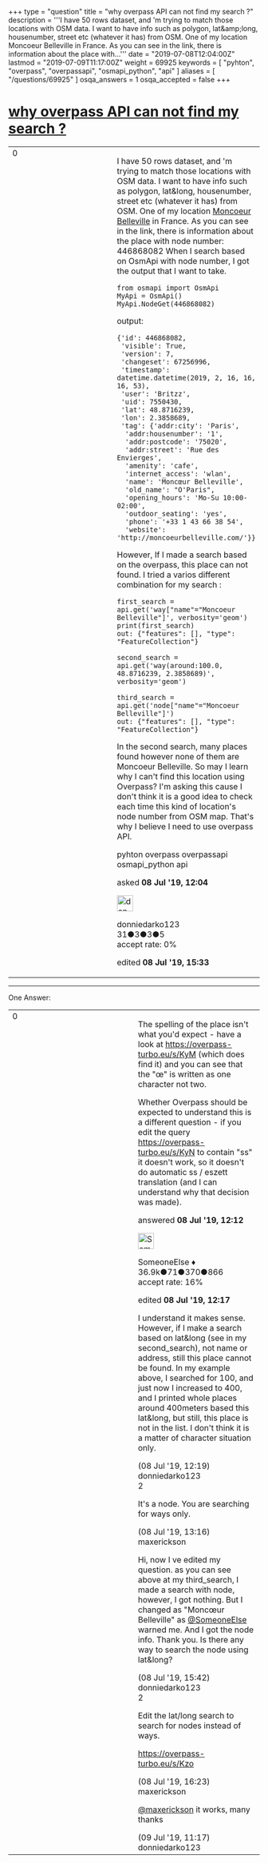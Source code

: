 +++
type = "question"
title = "why overpass API can not find my search ?"
description = '''I have 50 rows dataset, and &#x27;m trying to match those locations with OSM data. I want to have info such as polygon, lat&amp;amp;long, housenumber, street etc (whatever it has) from OSM. One of my location Moncoeur Belleville in France. As you can see in the link, there is information about the place with...'''
date = "2019-07-08T12:04:00Z"
lastmod = "2019-07-09T11:17:00Z"
weight = 69925
keywords = [ "pyhton", "overpass", "overpassapi", "osmapi_python", "api" ]
aliases = [ "/questions/69925" ]
osqa_answers = 1
osqa_accepted = false
+++

<div class="headNormal">

# [why overpass API can not find my search ?](/questions/69925/why-overpass-api-can-not-find-my-search)

</div>

<div id="main-body">

<div id="askform">

<table id="question-table" style="width:100%;">
<colgroup>
<col style="width: 50%" />
<col style="width: 50%" />
</colgroup>
<tbody>
<tr>
<td style="width: 30px; vertical-align: top"><div class="vote-buttons">
<span id="post-69925-upvote" class="ajax-command post-vote up" rel="nofollow" title="I like this post (click again to cancel)"> </span>
<div id="post-69925-score" class="post-score" title="current number of votes">
0
</div>
<span id="post-69925-downvote" class="ajax-command post-vote down" rel="nofollow" title="I dont like this post (click again to cancel)"> </span> <span id="favorite-mark" class="ajax-command favorite-mark" rel="nofollow" title="mark/unmark this question as favorite (click again to cancel)"> </span>
<div id="favorite-count" class="favorite-count">
&#10;</div>
</div></td>
<td><div id="item-right">
<div class="question-body">
<p>I have 50 rows dataset, and 'm trying to match those locations with OSM data. I want to have info such as polygon, lat&amp;long, housenumber, street etc (whatever it has) from OSM. One of my location <a href="https://www.openstreetmap.org/node/446868082#map=19/48.87163/2.38586">Moncoeur Belleville</a> in France. As you can see in the link, there is information about the place with node number: 446868082 When I search based on OsmApi with node number, I got the output that I want to take.</p>
<pre><code>from osmapi import OsmApi
MyApi = OsmApi()
MyApi.NodeGet(446868082)</code></pre>
<p>output:</p>
<pre><code>{&#39;id&#39;: 446868082,
 &#39;visible&#39;: True,
 &#39;version&#39;: 7,
 &#39;changeset&#39;: 67256996,
 &#39;timestamp&#39;: datetime.datetime(2019, 2, 16, 16, 16, 53),
 &#39;user&#39;: &#39;Britzz&#39;,
 &#39;uid&#39;: 7550430,
 &#39;lat&#39;: 48.8716239,
 &#39;lon&#39;: 2.3858689,
 &#39;tag&#39;: {&#39;addr:city&#39;: &#39;Paris&#39;,
  &#39;addr:housenumber&#39;: &#39;1&#39;,
  &#39;addr:postcode&#39;: &#39;75020&#39;,
  &#39;addr:street&#39;: &#39;Rue des Envierges&#39;,
  &#39;amenity&#39;: &#39;cafe&#39;,
  &#39;internet_access&#39;: &#39;wlan&#39;,
  &#39;name&#39;: &#39;Moncœur Belleville&#39;,
  &#39;old_name&#39;: &quot;O&#39;Paris&quot;,
  &#39;opening_hours&#39;: &#39;Mo-Su 10:00-02:00&#39;,
  &#39;outdoor_seating&#39;: &#39;yes&#39;,
  &#39;phone&#39;: &#39;+33 1 43 66 38 54&#39;,
  &#39;website&#39;: &#39;http://moncoeurbelleville.com/&#39;}}</code></pre>
<p>However, If I made a search based on the overpass, this place can not found. I tried a varios different combination for my search :</p>
<pre><code>first_search = api.get(&#39;way[&quot;name&quot;=&quot;Moncoeur Belleville&quot;]&#39;, verbosity=&#39;geom&#39;)
print(first_search)
out: {&quot;features&quot;: [], &quot;type&quot;: &quot;FeatureCollection&quot;}
&#10;second_search = api.get(&#39;way(around:100.0, 48.8716239, 2.3858689)&#39;, verbosity=&#39;geom&#39;)
&#10;third_search = api.get(&#39;node[&quot;name&quot;=&quot;Moncoeur Belleville&quot;]&#39;)
out: {&quot;features&quot;: [], &quot;type&quot;: &quot;FeatureCollection&quot;}</code></pre>
<p>In the second search, many places found however none of them are Moncoeur Belleville. So may I learn why I can't find this location using Overpass? I'm asking this cause I don't think it is a good idea to check each time this kind of location's node number from OSM map. That's why I believe I need to use overpass API.</p>
</div>
<div id="question-tags" class="tags-container tags">
<span class="post-tag tag-link-pyhton" rel="tag" title="see questions tagged &#39;pyhton&#39;">pyhton</span> <span class="post-tag tag-link-overpass" rel="tag" title="see questions tagged &#39;overpass&#39;">overpass</span> <span class="post-tag tag-link-overpassapi" rel="tag" title="see questions tagged &#39;overpassapi&#39;">overpassapi</span> <span class="post-tag tag-link-osmapi_python" rel="tag" title="see questions tagged &#39;osmapi_python&#39;">osmapi_python</span> <span class="post-tag tag-link-api" rel="tag" title="see questions tagged &#39;api&#39;">api</span>
</div>
<div id="question-controls" class="post-controls">
&#10;</div>
<div class="post-update-info-container">
<div class="post-update-info post-update-info-user">
<p>asked <strong>08 Jul '19, 12:04</strong></p>
<img src="https://secure.gravatar.com/avatar/855cd4bb720f760e72b5b9f349e209af?s=32&amp;d=identicon&amp;r=g" class="gravatar" width="32" height="32" alt="donniedarko123&#39;s gravatar image" />
<p><span>donniedarko123</span><br />
<span class="score" title="31 reputation points">31</span><span title="3 badges"><span class="badge1">●</span><span class="badgecount">3</span></span><span title="3 badges"><span class="silver">●</span><span class="badgecount">3</span></span><span title="5 badges"><span class="bronze">●</span><span class="badgecount">5</span></span><br />
<span class="accept_rate" title="Rate of the user&#39;s accepted answers">accept rate:</span> <span title="donniedarko123 has no accepted answers">0%</span></p>
</div>
<div class="post-update-info post-update-info-edited">
<p><span> edited <strong>08 Jul '19, 15:33</strong> </span></p>
</div>
</div>
<div id="comments-container-69925" class="comments-container">
&#10;</div>
<div id="comment-tools-69925" class="comment-tools">
&#10;</div>
<div class="clear">
&#10;</div>
<div id="comment-69925-form-container" class="comment-form-container">
&#10;</div>
<div class="clear">
&#10;</div>
</div></td>
</tr>
</tbody>
</table>

------------------------------------------------------------------------

<div class="tabBar">

<span id="sort-top"></span>

<div class="headQuestions">

One Answer:

</div>

</div>

<span id="69926"></span>

<div id="answer-container-69926" class="answer">

<table style="width:100%;">
<colgroup>
<col style="width: 50%" />
<col style="width: 50%" />
</colgroup>
<tbody>
<tr>
<td style="width: 30px; vertical-align: top"><div class="vote-buttons">
<span id="post-69926-upvote" class="ajax-command post-vote up" rel="nofollow" title="I like this post (click again to cancel)"> </span>
<div id="post-69926-score" class="post-score" title="current number of votes">
0
</div>
<span id="post-69926-downvote" class="ajax-command post-vote down" rel="nofollow" title="I dont like this post (click again to cancel)"> </span>
</div></td>
<td><div class="item-right">
<div class="answer-body">
<p>The spelling of the place isn't what you'd expect - have a look at <a href="https://overpass-turbo.eu/s/KyM">https://overpass-turbo.eu/s/KyM</a> (which does find it) and you can see that the "œ" is written as one character not two.</p>
<p>Whether Overpass should be expected to understand this is a different question - if you edit the query <a href="https://overpass-turbo.eu/s/KyN">https://overpass-turbo.eu/s/KyN</a> to contain "ss" it doesn't work, so it doesn't do automatic ss / eszett translation (and I can understand why that decision was made).</p>
</div>
<div class="answer-controls post-controls">
&#10;</div>
<div class="post-update-info-container">
<div class="post-update-info post-update-info-user">
<p>answered <strong>08 Jul '19, 12:12</strong></p>
<img src="https://secure.gravatar.com/avatar/0bf1aa22f7f5e045b0eb8beb79fe7907?s=32&amp;d=identicon&amp;r=g" class="gravatar" width="32" height="32" alt="SomeoneElse&#39;s gravatar image" />
<p><span>SomeoneElse ♦</span><br />
<span class="score" title="36866 reputation points"><span>36.9k</span></span><span title="71 badges"><span class="badge1">●</span><span class="badgecount">71</span></span><span title="370 badges"><span class="silver">●</span><span class="badgecount">370</span></span><span title="866 badges"><span class="bronze">●</span><span class="badgecount">866</span></span><br />
<span class="accept_rate" title="Rate of the user&#39;s accepted answers">accept rate:</span> <span title="SomeoneElse has 228 accepted answers">16%</span></p>
</div>
<div class="post-update-info post-update-info-edited">
<p><span> edited <strong>08 Jul '19, 12:17</strong> </span></p>
</div>
</div>
<div id="comments-container-69926" class="comments-container">
<span id="69928"></span>
<div id="comment-69928" class="comment">
<div id="post-69928-score" class="comment-score">
&#10;</div>
<div class="comment-text">
<p>I understand it makes sense. However, if I make a search based on lat&amp;long (see in my second_search), not name or address, still this place cannot be found. In my example above, I searched for 100, and just now I increased to 400, and I printed whole places around 400meters based this lat&amp;long, but still, this place is not in the list. I don't think it is a matter of character situation only.</p>
</div>
<div id="comment-69928-info" class="comment-info">
<span class="comment-age">(08 Jul '19, 12:19)</span> <span class="comment-user userinfo">donniedarko123</span>
</div>
</div>
<span id="69929"></span>
<div id="comment-69929" class="comment">
<div id="post-69929-score" class="comment-score">
2
</div>
<div class="comment-text">
<p>It's a node. You are searching for ways only.</p>
</div>
<div id="comment-69929-info" class="comment-info">
<span class="comment-age">(08 Jul '19, 13:16)</span> <span class="comment-user userinfo">maxerickson</span>
</div>
</div>
<span id="69932"></span>
<div id="comment-69932" class="comment">
<div id="post-69932-score" class="comment-score">
&#10;</div>
<div class="comment-text">
<p>Hi, now I ve edited my question. as you can see above at my third_search, I made a search with node, however, I got nothing. But I changed as "Moncœur Belleville" as <a href="https://help.openstreetmap.org/users/387/someoneelse">@SomeoneElse</a> warned me. And I got the node info. Thank you. Is there any way to search the node using lat&amp;long?</p>
</div>
<div id="comment-69932-info" class="comment-info">
<span class="comment-age">(08 Jul '19, 15:42)</span> <span class="comment-user userinfo">donniedarko123</span>
</div>
</div>
<span id="69934"></span>
<div id="comment-69934" class="comment">
<div id="post-69934-score" class="comment-score">
2
</div>
<div class="comment-text">
<p>Edit the lat/long search to search for nodes instead of ways.</p>
<p><a href="https://overpass-turbo.eu/s/Kzo">https://overpass-turbo.eu/s/Kzo</a></p>
</div>
<div id="comment-69934-info" class="comment-info">
<span class="comment-age">(08 Jul '19, 16:23)</span> <span class="comment-user userinfo">maxerickson</span>
</div>
</div>
<span id="69945"></span>
<div id="comment-69945" class="comment">
<div id="post-69945-score" class="comment-score">
&#10;</div>
<div class="comment-text">
<p><a href="https://help.openstreetmap.org/users/10973/maxerickson">@maxerickson</a> it works, many thanks</p>
</div>
<div id="comment-69945-info" class="comment-info">
<span class="comment-age">(09 Jul '19, 11:17)</span> <span class="comment-user userinfo">donniedarko123</span>
</div>
</div>
</div>
<div id="comment-tools-69926" class="comment-tools">
&#10;</div>
<div class="clear">
&#10;</div>
<div id="comment-69926-form-container" class="comment-form-container">
&#10;</div>
<div class="clear">
&#10;</div>
</div></td>
</tr>
</tbody>
</table>

</div>

<div class="paginator-container-left">

</div>

</div>

</div>

